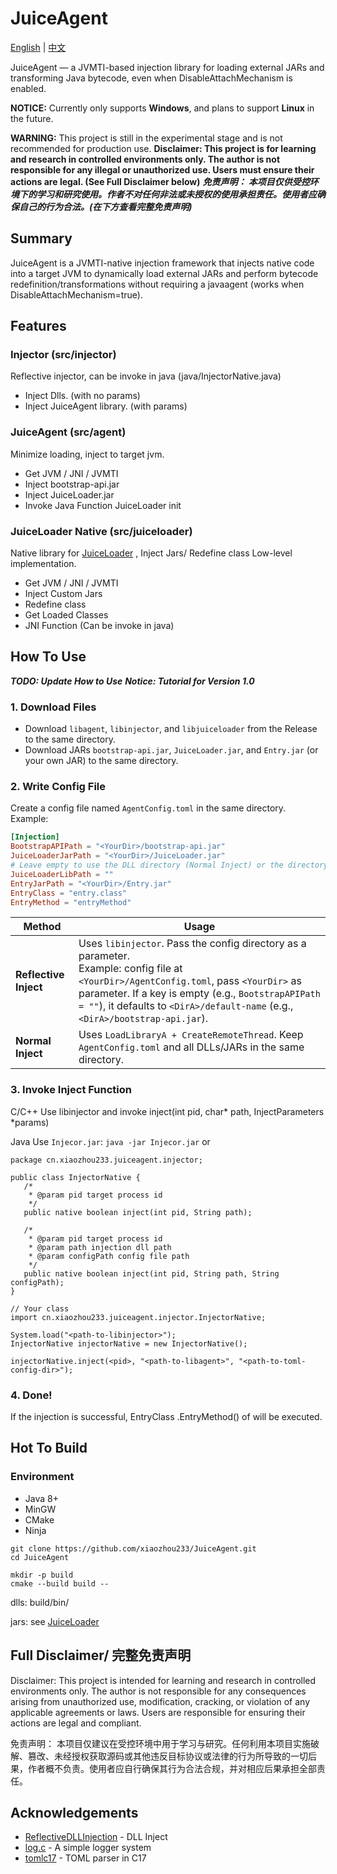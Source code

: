
# JuiceAgent
[English]() | [中文]()

JuiceAgent — a JVMTI-based injection library for loading external JARs and transforming Java bytecode, even when DisableAttachMechanism is enabled.

**NOTICE:** Currently only supports **Windows**, and plans to support **Linux** in the future.

**WARNING:** This project is still in the experimental stage and is not recommended for production use.
**Disclaimer: This project is for learning and research in controlled environments only. The author is not responsible for any illegal or unauthorized use. Users must ensure their actions are legal. (See Full Disclaimer below)**
***免责声明： 本项目仅供受控环境下的学习和研究使用。作者不对任何非法或未授权的使用承担责任。使用者应确保自己的行为合法。(在下方查看完整免责声明)***
## Summary
JuiceAgent is a JVMTI-native injection framework that injects native code into a target JVM to dynamically load external JARs and perform bytecode redefinition/transformations without requiring a javaagent (works when DisableAttachMechanism=true).
## Features
### Injector (src/injector)
 Reflective injector, can be invoke in java (java/InjectorNative.java)
- Inject Dlls. (with no params)
- Inject JuiceAgent library. (with params)

### JuiceAgent (src/agent)
 Minimize loading, inject to target jvm.
- Get JVM / JNI / JVMTI
- Inject bootstrap-api.jar
- Inject JuiceLoader.jar
- Invoke Java Function JuiceLoader init

### JuiceLoader Native (src/juiceloader)
 Native library for [JuiceLoader](https://github.com/xiaozhou233/JuiceLoader) , Inject Jars/ Redefine class Low-level implementation.
- Get JVM / JNI / JVMTI
- Inject Custom Jars
- Redefine class
- Get Loaded Classes
- JNI Function (Can be invoke in java)
## How To Use
***TODO: Update How to  Use***
***Notice: Tutorial for Version 1.0***

### 1. Download Files
- Download `libagent`, `libinjector`, and `libjuiceloader` from the Release to the same directory.  
- Download JARs `bootstrap-api.jar`, `JuiceLoader.jar`, and `Entry.jar` (or your own JAR) to the same directory.

### 2. Write Config File
Create a config file named `AgentConfig.toml` in the same directory. Example:

```toml
[Injection]
BootstrapAPIPath = "<YourDir>/bootstrap-api.jar"
JuiceLoaderJarPath = "<YourDir>/JuiceLoader.jar"
# Leave empty to use the DLL directory (Normal Inject) or the directory passed as parameter (Reflective Inject)
JuiceLoaderLibPath = ""
EntryJarPath = "<YourDir>/Entry.jar"
EntryClass = "entry.class"
EntryMethod = "entryMethod"
```
| Method| Usage|
| - | -|
| **Reflective Inject** | Uses `libinjector`. Pass the config directory as a parameter. </br> Example: config file at `<YourDir>/AgentConfig.toml`, pass `<YourDir>` as parameter. If a key is empty (e.g., `BootstrapAPIPath = ""`), it defaults to `<DirA>/default-name` (e.g., `<DirA>/bootstrap-api.jar`). |
| **Normal Inject**     | Uses `LoadLibraryA + CreateRemoteThread`. Keep `AgentConfig.toml` and all DLLs/JARs in the same directory.

### 3. Invoke Inject Function
 C/C++ Use libinjector and invoke inject(int pid, char* path, InjectParameters *params)

 Java Use `Injecor.jar`: `java -jar Injecor.jar`  or
 ``` 
 package cn.xiaozhou233.juiceagent.injector;

public class InjectorNative {
    /*
     * @param pid target process id
     */
    public native boolean inject(int pid, String path);

    /*
     * @param pid target process id
     * @param path injection dll path
     * @param configPath config file path
     */
    public native boolean inject(int pid, String path, String configPath);
}
```
```
// Your class
import cn.xiaozhou233.juiceagent.injector.InjectorNative;

System.load("<path-to-libinjector>");
InjectorNative injectorNative = new InjectorNative();

injectorNative.inject(<pid>, "<path-to-libagent>", "<path-to-toml-config-dir>");
```

### 4. Done!
If the injection is successful, EntryClass .EntryMethod() of <EntryJarPath> will be executed.
## Hot To Build
### Environment
- Java 8+
- MinGW
- CMake
- Ninja
```
git clone https://github.com/xiaozhou233/JuiceAgent.git
cd JuiceAgent

mkdir -p build
cmake --build build --
```
dlls: build/bin/

jars: see [JuiceLoader](https://github.com/xiaozhou233/JuiceLoader)

## Full Disclaimer/ 完整免责声明
Disclaimer: This project is intended for learning and research in controlled environments only. The author is not responsible for any consequences arising from unauthorized use, modification, cracking, or violation of any applicable agreements or laws. Users are responsible for ensuring their actions are legal and compliant.

免责声明： 本项目仅建议在受控环境中用于学习与研究。任何利用本项目实施破解、篡改、未经授权获取源码或其他违反目标协议或法律的行为所导致的一切后果，作者概不负责。使用者应自行确保其行为合法合规，并对相应后果承担全部责任。

## Acknowledgements

 - [ReflectiveDLLInjection](https://github.com/stephenfewer/ReflectiveDLLInjection) - DLL Inject
 - [log.c](https://github.com/rxi/log.c) - A simple logger system
 - [tomlc17](https://github.com/cktan/tomlc17) - TOML parser in C17 

